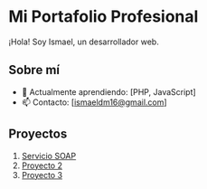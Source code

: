 # Mi Portafolio Profesional
¡Hola! Soy Ismael, un desarrollador web.

## Sobre mí
- 🌱 Actualmente aprendiendo: [PHP, JavaScript]
- 📫 Contacto: [ismaeldm16@gmail.com]

## Proyectos
1. [Servicio SOAP](https://github.com/ismaeldm16/Servicio_SOAP)
2. [Proyecto 2](https://github.com/ismaeldm16/proyecto_votos)
3. [Proyecto 3](URL)
